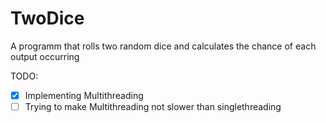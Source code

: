 # TwoDice

A programm that rolls two random dice and calculates the chance of each output occurring

TODO:

- [X] Implementing Multithreading
- [ ] Trying to make Multithreading not slower than singlethreading

